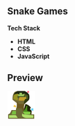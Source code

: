 ## Snake Games

<strong>Tech Stack<strong/>
* HTML
* CSS
* JavaScript

## Preview
<div>
<img src = "assets/snake1.svg" lebar = "300" / >
</div>
